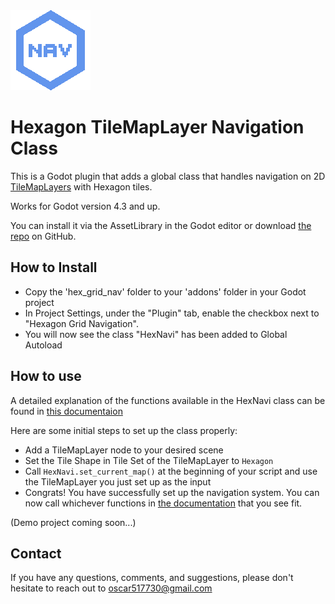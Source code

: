<img src="HexNaviIcon.png" alt="icon"/>

# Hexagon TileMapLayer Navigation Class
This is a Godot plugin that adds a global class that handles navigation on 2D [TileMapLayers](https://docs.godotengine.org/en/stable/classes/class_tilemaplayer.html) with Hexagon tiles.

Works for Godot version 4.3 and up.

You can install it via the AssetLibrary in the Godot editor or download [the repo](https://github.com/DubiousDuck/hexagon-navigation-godot) on GitHub.

## How to Install

- Copy the 'hex_grid_nav' folder to your 'addons' folder in your Godot project
- In Project Settings, under the "Plugin" tab, enable the checkbox next to "Hexagon Grid Navigation".
- You will now see the class "HexNavi" has been added to Global Autoload

## How to use

A detailed explanation of the functions available in the HexNavi class can be found in [this documentaion](https://docs.google.com/document/d/1HwLlRmC2tDGbadkOEero5asVq6XmzpupeJX_pUEwqGg/edit?tab=t.0#heading=h.p2jx3zil9jqy)

Here are some initial steps to set up the class properly:

- Add a TileMapLayer node to your desired scene
- Set the Tile Shape in Tile Set of the TileMapLayer to `Hexagon`
- Call `HexNavi.set_current_map()` at the beginning of your script and use the TileMapLayer you just set up as the input
- Congrats! You have successfully set up the navigation system. You can now call whichever functions in [the documentation](https://docs.google.com/document/d/1HwLlRmC2tDGbadkOEero5asVq6XmzpupeJX_pUEwqGg/edit?usp=sharing) that you see fit.

(Demo project coming soon...)

## Contact

If you have any questions, comments, and suggestions, please don't hesitate to reach out to <oscar517730@gmail.com>
